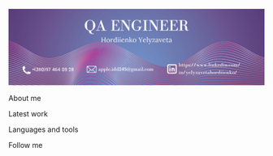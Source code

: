 [![Header](https://github.com/suuuree/suuuree/blob/main/assets/Header.png)](https://www.linkedin.com/in/yelyzavetahordiienko/)

About me

Latest work

Languages and tools

Follow me

